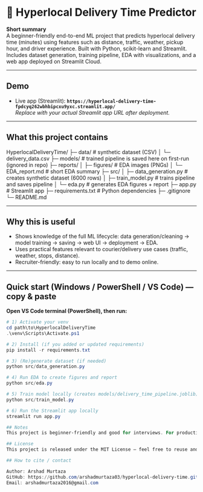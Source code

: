 # 🚚 Hyperlocal Delivery Time Predictor

**Short summary**  
A beginner-friendly end-to-end ML project that predicts hyperlocal delivery time (minutes) using features such as distance, traffic, weather, pickup hour, and driver experience. Built with Python, scikit-learn and Streamlit. Includes dataset generation, training pipeline, EDA with visualizations, and a web app deployed on Streamlit Cloud.

---

## Demo
- Live app (Streamlit): **`https://hyperlocal-delivery-time-fpdcyq262wbhbipcxu9yxc.streamlit.app/`**  
  _Replace with your actual Streamlit app URL after deployment._


---

## What this project contains

HyperlocalDeliveryTime/
├─ data/ # synthetic dataset (CSV)
│ └─ delivery_data.csv
├─ models/ # trained pipeline is saved here on first-run (ignored in repo)
├─ reports/
│ ├─ figures/ # EDA images (PNGs)
│ └─ EDA_report.md # short EDA summary
├─ src/
│ ├─ data_generation.py # creates synthetic dataset (6000 rows)
│ ├─ train_model.py # trains pipeline and saves pipeline
│ └─ eda.py # generates EDA figures + report
├─ app.py # Streamlit app
├─ requirements.txt # Python dependencies
├─ .gitignore
└─ README.md



---

## Why this is useful
- Shows knowledge of the full ML lifecycle: data generation/cleaning → model training → saving → web UI → deployment → EDA.  
- Uses practical features relevant to courier/delivery use cases (traffic, weather, stops, distance).  
- Recruiter-friendly: easy to run locally and to demo online.

---

## Quick start (Windows / PowerShell / VS Code) — copy & paste

**Open VS Code terminal (PowerShell), then run:**

```powershell
# 1) Activate your venv
cd path\to\HyperlocalDeliveryTime
.\venv\Scripts\Activate.ps1

# 2) Install (if you added or updated requirements)
pip install -r requirements.txt

# 3) (Re)generate dataset (if needed)
python src/data_generation.py

# 4) Run EDA to create figures and report
python src/eda.py

# 5) Train model locally (creates models/delivery_time_pipeline.joblib)
python src/train_model.py

# 6) Run the Streamlit app locally
streamlit run app.py

## Notes
This project is beginner-friendly and good for interviews. For production, collect real delivery logs and add monitoring.

## License
This project is released under the MIT License — feel free to reuse and adapt.

## How to cite / contact

Author: Arshad Murtaza
GitHub: https://github.com/arshadmurtaza03/hyperlocal-delivery-time.git
Email: arshadmurtaza2016@gmail.com

